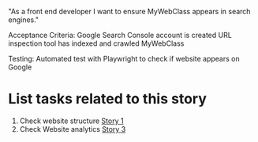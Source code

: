 "As a front end developer I want to ensure MyWebClass appears in search engines."

Acceptance Criteria: Google Search Console account is created
URL inspection tool has indexed and crawled MyWebClass

Testing: Automated test with Playwright to check if website appears on Google


# List tasks related to this story
1. Check website structure [Story 1](Tasks/WebsiteCreateTasks1.md)
3. Check Website analytics [Story 3](Tasks/WebsiteCreateTasks3.md)